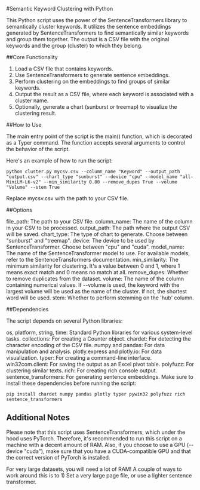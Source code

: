 #Semantic Keyword Clustering with Python

This Python script uses the power of the SentenceTransformers library to semantically cluster keywords. It utilizes the sentence embeddings generated by SentenceTransformers to find semantically similar keywords and group them together. The output is a CSV file with the original keywords and the group (cluster) to which they belong.

##Core Functionality

1. Load a CSV file that contains keywords.
2. Use SentenceTransformers to generate sentence embeddings.
3. Perform clustering on the embeddings to find groups of similar keywords.
4. Output the result as a CSV file, where each keyword is associated with a cluster name.
5. Optionally, generate a chart (sunburst or treemap) to visualize the clustering result.

##How to Use

The main entry point of the script is the main() function, which is decorated as a Typer command. The function accepts several arguments to control the behavior of the script.

Here's an example of how to run the script:

`python cluster.py mycsv.csv --column_name "Keyword" --output_path "output.csv" --chart_type "sunburst" --device "cpu" --model_name "all-MiniLM-L6-v2" --min_similarity 0.80 --remove_dupes True --volume "Volume" --stem True`

Replace mycsv.csv with the path to your CSV file.

##Options

file_path: The path to your CSV file.
column_name: The name of the column in your CSV to be processed.
output_path: The path where the output CSV will be saved.
chart_type: The type of chart to generate. Choose between "sunburst" and "treemap".
device: The device to be used by SentenceTransformer. Choose between "cpu" and "cuda".
model_name: The name of the SentenceTransformer model to use. For available models, refer to the SentenceTransformers documentation.
min_similarity: The minimum similarity for clustering. It's a value between 0 and 1, where 1 means exact match and 0 means no match at all.
remove_dupes: Whether to remove duplicates from the dataset.
volume: The name of the column containing numerical values. If --volume is used, the keyword with the largest volume will be used as the name of the cluster. If not, the shortest word will be used.
stem: Whether to perform stemming on the 'hub' column.

##Dependencies

The script depends on several Python libraries:

os, platform, string, time: Standard Python libraries for various system-level tasks.
collections: For creating a Counter object.
chardet: For detecting the character encoding of the CSV file.
numpy and pandas: For data manipulation and analysis.
plotly.express and plotly.io: For data visualization.
typer: For creating a command-line interface.
win32com.client: For saving the output as an Excel pivot table.
polyfuzz: For clustering similar texts.
rich: For creating rich console output.
sentence_transformers: For generating sentence embeddings.
Make sure to install these dependencies before running the script:

`pip install chardet numpy pandas plotly typer pywin32 polyfuzz rich sentence_transformers`

## Additional Notes
Please note that this script uses SentenceTransformers, which under the hood uses PyTorch. Therefore, it's recommended to run this script on a machine with a decent amount of RAM. Also, if you choose to use a GPU (--device "cuda"), make sure that you have a CUDA-compatible GPU and that the correct version of PyTorch is installed.

For very large datasets, you will need a lot of RAM! A couple of ways to work around this is to 1) Set a very large page file, or use a lighter sentence transformer.
